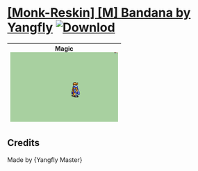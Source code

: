 # [\[Monk-Reskin\] \[M\] Bandana by Yangfly](./) [![Downlod](https://img.shields.io/badge/Download--red?style=social&logo=github)](https://minhaskamal.github.io/DownGit/#/home?url=https://github.com/Klokinator/FE-Repo/tree/main/Battle%20Animations%2FMagi%20-%20Holy-Type%2F%5BMonk-Reskin%5D%20%5BM%5D%20Bandana%20by%20Yangfly)

| <b>Magic</b><br/><img alt="Magic animation" src="./6.%20Magic/Magic.gif"/> |
| :---: |

## Credits

Made by {Yangfly Master}

